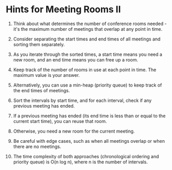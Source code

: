 # Hints for Meeting Rooms II

1. Think about what determines the number of conference rooms needed - it's the maximum number of meetings that overlap at any point in time.

2. Consider separating the start times and end times of all meetings and sorting them separately.

3. As you iterate through the sorted times, a start time means you need a new room, and an end time means you can free up a room.

4. Keep track of the number of rooms in use at each point in time. The maximum value is your answer.

5. Alternatively, you can use a min-heap (priority queue) to keep track of the end times of meetings.

6. Sort the intervals by start time, and for each interval, check if any previous meeting has ended.

7. If a previous meeting has ended (its end time is less than or equal to the current start time), you can reuse that room.

8. Otherwise, you need a new room for the current meeting.

9. Be careful with edge cases, such as when all meetings overlap or when there are no meetings.

10. The time complexity of both approaches (chronological ordering and priority queue) is O(n log n), where n is the number of intervals.
